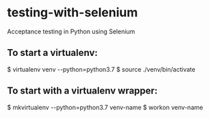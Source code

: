 # testing-with-selenium
Acceptance testing in Python using Selenium


## To start a virtualenv:
  $ virtualenv venv --python=python3.7
  $ source ./venv/bin/activate
 
## To start with a virtualenv wrapper:
  $ mkvirtualenv --python=python3.7 venv-name
  $ workon venv-name
